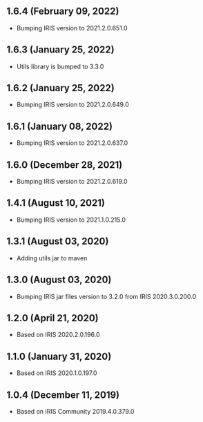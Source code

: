 ## 1.6.4 (February 09, 2022)
  - Bumping IRIS version to 2021.2.0.651.0

## 1.6.3 (January 25, 2022)
  - Utils library is bumped to 3.3.0

## 1.6.2 (January 25, 2022)
  - Bumping IRIS version to 2021.2.0.649.0

## 1.6.1 (January 08, 2022)
  - Bumping IRIS version to 2021.2.0.637.0

## 1.6.0 (December 28, 2021)
  - Bumping IRIS version to 2021.2.0.619.0

## 1.4.1 (August 10, 2021)
  - Bumping IRIS version to 2021.1.0.215.0

## 1.3.1 (August 03, 2020)
  - Adding utils jar to maven

## 1.3.0 (August 03, 2020)
  - Bumping IRIS jar files version to 3.2.0 from IRIS 2020.3.0.200.0

## 1.2.0 (April 21, 2020)
  - Based on IRIS 2020.2.0.196.0

## 1.1.0 (January 31, 2020)
  - Based on IRIS 2020.1.0.197.0

## 1.0.4 (December 11, 2019)
  - Based on IRIS Community 2019.4.0.379.0

